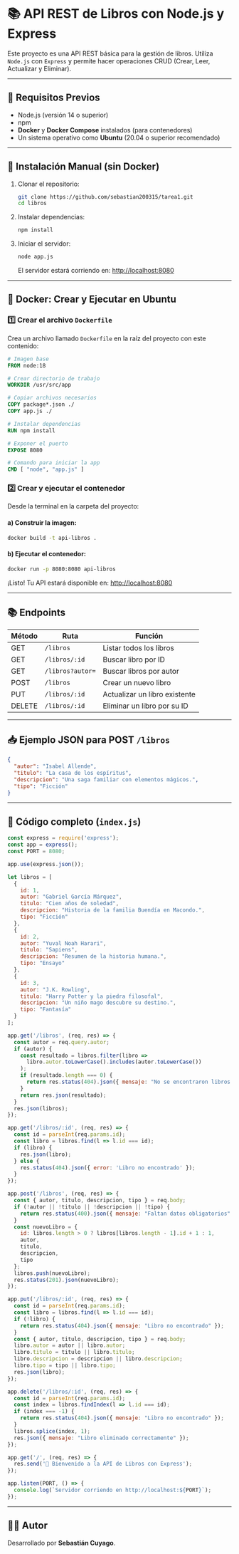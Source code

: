 # 📚 API REST de Libros con Node.js y Express

Este proyecto es una API REST básica para la gestión de libros. Utiliza `Node.js` con `Express` y permite hacer operaciones CRUD (Crear, Leer, Actualizar y Eliminar).

---

## 🧰 Requisitos Previos

- Node.js (versión 14 o superior)
- npm
- **Docker** y **Docker Compose** instalados (para contenedores)
- Un sistema operativo como **Ubuntu** (20.04 o superior recomendado)

---

## 🚀 Instalación Manual (sin Docker)

1. Clonar el repositorio:

   ```bash
   git clone https://github.com/sebastian200315/tarea1.git 
   cd libros
   ```

2. Instalar dependencias:

   ```bash
   npm install
   ```

3. Iniciar el servidor:

   ```bash
   node app.js
   ```

   El servidor estará corriendo en: [http://localhost:8080](http://localhost:8080)

---

## 🐳 Docker: Crear y Ejecutar en Ubuntu

### 1️⃣ Crear el archivo `Dockerfile`

Crea un archivo llamado `Dockerfile` en la raíz del proyecto con este contenido:

```Dockerfile
# Imagen base
FROM node:18

# Crear directorio de trabajo
WORKDIR /usr/src/app

# Copiar archivos necesarios
COPY package*.json ./
COPY app.js ./

# Instalar dependencias
RUN npm install

# Exponer el puerto
EXPOSE 8080

# Comando para iniciar la app
CMD [ "node", "app.js" ]
```

### 2️⃣ Crear y ejecutar el contenedor

Desde la terminal en la carpeta del proyecto:

#### a) Construir la imagen:

```bash
docker build -t api-libros .
```

#### b) Ejecutar el contenedor:

```bash
docker run -p 8080:8080 api-libros
```

¡Listo! Tu API estará disponible en: [http://localhost:8080](http://localhost:8080)

---

## 📚 Endpoints

| Método | Ruta              | Función                             |
|--------|-------------------|--------------------------------------|
| GET    | `/libros`         | Listar todos los libros             |
| GET    | `/libros/:id`     | Buscar libro por ID                 |
| GET    | `/libros?autor=`  | Buscar libros por autor             |
| POST   | `/libros`         | Crear un nuevo libro                |
| PUT    | `/libros/:id`     | Actualizar un libro existente       |
| DELETE | `/libros/:id`     | Eliminar un libro por su ID         |

---

## 📥 Ejemplo JSON para POST `/libros`

```json
{
  "autor": "Isabel Allende",
  "titulo": "La casa de los espíritus",
  "descripcion": "Una saga familiar con elementos mágicos.",
  "tipo": "Ficción"
}
```

---

## 📁 Código completo (`index.js`)

```javascript
const express = require('express');
const app = express();
const PORT = 8080;

app.use(express.json());

let libros = [
  {
    id: 1,
    autor: "Gabriel García Márquez",
    titulo: "Cien años de soledad",
    descripcion: "Historia de la familia Buendía en Macondo.",
    tipo: "Ficción"
  },
  {
    id: 2,
    autor: "Yuval Noah Harari",
    titulo: "Sapiens",
    descripcion: "Resumen de la historia humana.",
    tipo: "Ensayo"
  },
  {
    id: 3,
    autor: "J.K. Rowling",
    titulo: "Harry Potter y la piedra filosofal",
    descripcion: "Un niño mago descubre su destino.",
    tipo: "Fantasía"
  }
];

app.get('/libros', (req, res) => {
  const autor = req.query.autor;
  if (autor) {
    const resultado = libros.filter(libro =>
      libro.autor.toLowerCase().includes(autor.toLowerCase())
    );
    if (resultado.length === 0) {
      return res.status(404).json({ mensaje: "No se encontraron libros del autor especificado." });
    }
    return res.json(resultado);
  }
  res.json(libros);
});

app.get('/libros/:id', (req, res) => {
  const id = parseInt(req.params.id);
  const libro = libros.find(l => l.id === id);
  if (libro) {
    res.json(libro);
  } else {
    res.status(404).json({ error: 'Libro no encontrado' });
  }
});

app.post('/libros', (req, res) => {
  const { autor, titulo, descripcion, tipo } = req.body;
  if (!autor || !titulo || !descripcion || !tipo) {
    return res.status(400).json({ mensaje: "Faltan datos obligatorios" });
  }
  const nuevoLibro = {
    id: libros.length > 0 ? libros[libros.length - 1].id + 1 : 1,
    autor,
    titulo,
    descripcion,
    tipo
  };
  libros.push(nuevoLibro);
  res.status(201).json(nuevoLibro);
});

app.put('/libros/:id', (req, res) => {
  const id = parseInt(req.params.id);
  const libro = libros.find(l => l.id === id);
  if (!libro) {
    return res.status(404).json({ mensaje: "Libro no encontrado" });
  }
  const { autor, titulo, descripcion, tipo } = req.body;
  libro.autor = autor || libro.autor;
  libro.titulo = titulo || libro.titulo;
  libro.descripcion = descripcion || libro.descripcion;
  libro.tipo = tipo || libro.tipo;
  res.json(libro);
});

app.delete('/libros/:id', (req, res) => {
  const id = parseInt(req.params.id);
  const index = libros.findIndex(l => l.id === id);
  if (index === -1) {
    return res.status(404).json({ mensaje: "Libro no encontrado" });
  }
  libros.splice(index, 1);
  res.json({ mensaje: "Libro eliminado correctamente" });
});

app.get('/', (req, res) => {
  res.send('📘 Bienvenido a la API de Libros con Express');
});

app.listen(PORT, () => {
  console.log(`Servidor corriendo en http://localhost:${PORT}`);
});
```

---

## 👨‍💻 Autor

Desarrollado por **Sebastián Cuyago**.